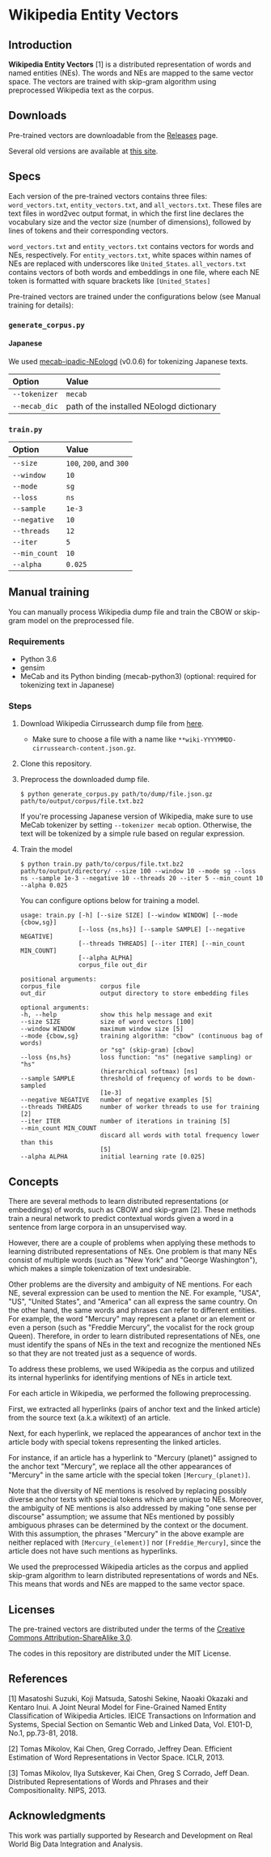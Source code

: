 # Wikipedia Entity Vectors


## Introduction

**Wikipedia Entity Vectors** [1] is a distributed representation of words and named entities (NEs).
The words and NEs are mapped to the same vector space.
The vectors are trained with skip-gram algorithm using preprocessed Wikipedia text as the corpus.


## Downloads

Pre-trained vectors are downloadable from the [Releases](https://github.com/singletongue/WikiEntVec/releases) page.

Several old versions are available at [this site](http://www.cl.ecei.tohoku.ac.jp/~m-suzuki/jawiki_vector/).


## Specs

Each version of the pre-trained vectors contains three files: `word_vectors.txt`, `entity_vectors.txt`, and `all_vectors.txt`.
These files are text files in word2vec output format, in which the first line declares the vocabulary size and the vector size (number of dimensions), followed by lines of tokens and their corresponding vectors.

`word_vectors.txt` and `entity_vectors.txt` contains vectors for words and NEs, respectively.
For `entity_vectors.txt`, white spaces within names of NEs are replaced with underscores like `United_States`.
`all_vectors.txt` contains vectors of both words and embeddings in one file, where each NE token is formatted with square brackets like `[United_States]`

Pre-trained vectors are trained under the configurations below (see Manual training for details):

### `generate_corpus.py`

#### Japanese

We used [mecab-ipadic-NEologd](https://github.com/neologd/mecab-ipadic-neologd) (v0.0.6) for tokenizing Japanese texts.

|Option       |Value  |
|:------------|:------|
|`--tokenizer`|`mecab`|
|`--mecab_dic`|path of the installed NEologd dictionary|

<!-- #### English

|Option       |Value      |
|:------------|:----------|
|`--tokenizer`|`regexp`   |
|`--lower`    |(specified)| -->

### `train.py`

|Option       |Value                  |
|:------------|:----------------------|
|`--size`     |`100`, `200`, and `300`|
|`--window`   |`10`                   |
|`--mode`     |`sg`                   |
|`--loss`     |`ns`                   |
|`--sample`   |`1e-3`                 |
|`--negative` |`10`                   |
|`--threads`  |`12`                   |
|`--iter`     |`5`                    |
|`--min_count`|`10`                   |
|`--alpha`    |`0.025`                |


## Manual training

You can manually process Wikipedia dump file and train the CBOW or skip-gram model on the preprocessed file.


### Requirements

- Python 3.6
- gensim
- MeCab and its Python binding (mecab-python3) (optional: required for tokenizing text in Japanese)


### Steps

1. Download Wikipedia Cirrussearch dump file from [here](https://dumps.wikimedia.org/other/cirrussearch/).
    - Make sure to choose a file with a name like `**wiki-YYYYMMDD-cirrussearch-content.json.gz`.
2. Clone this repository.
3. Preprocess the downloaded dump file.
    ```
    $ python generate_corpus.py path/to/dump/file.json.gz path/to/output/corpus/file.txt.bz2
    ```
    If you're processing Japanese version of Wikipedia, make sure to use MeCab tokenizer by setting `--tokenizer mecab` option.
    Otherwise, the text will be tokenized by a simple rule based on regular expression.
4. Train the model
    ```
    $ python train.py path/to/corpus/file.txt.bz2 path/to/output/directory/ --size 100 --window 10 --mode sg --loss ns --sample 1e-3 --negative 10 --threads 20 --iter 5 --min_count 10 --alpha 0.025
    ```

    You can configure options below for training a model.

    ```
    usage: train.py [-h] [--size SIZE] [--window WINDOW] [--mode {cbow,sg}]
                    [--loss {ns,hs}] [--sample SAMPLE] [--negative NEGATIVE]
                    [--threads THREADS] [--iter ITER] [--min_count MIN_COUNT]
                    [--alpha ALPHA]
                    corpus_file out_dir

    positional arguments:
    corpus_file           corpus file
    out_dir               output directory to store embedding files

    optional arguments:
    -h, --help            show this help message and exit
    --size SIZE           size of word vectors [100]
    --window WINDOW       maximum window size [5]
    --mode {cbow,sg}      training algorithm: "cbow" (continuous bag of words)
                          or "sg" (skip-gram) [cbow]
    --loss {ns,hs}        loss function: "ns" (negative sampling) or "hs"
                          (hierarchical softmax) [ns]
    --sample SAMPLE       threshold of frequency of words to be down-sampled
                          [1e-3]
    --negative NEGATIVE   number of negative examples [5]
    --threads THREADS     number of worker threads to use for training [2]
    --iter ITER           number of iterations in training [5]
    --min_count MIN_COUNT
                          discard all words with total frequency lower than this
                          [5]
    --alpha ALPHA         initial learning rate [0.025]
    ```


## Concepts

There are several methods to learn distributed representations (or embeddings) of words, such as CBOW and skip-gram [2].
These methods train a neural network to predict contextual words given a word in a sentence from large corpora in an unsupervised way.

However, there are a couple of problems when applying these methods to learning distributed representations of NEs.
One problem is that many NEs consist of multiple words (such as "New York" and "George Washington"), which makes a simple tokenization of text undesirable.

Other problems are the diversity and ambiguity of NE mentions.
For each NE, several expression can be used to mention the NE.
For example, "USA", "US", "United States", and "America" can all express the same country.
On the other hand, the same words and phrases can refer to different entities.
For example, the word "Mercury" may represent a planet or an element or even a person (such as "Freddie Mercury", the vocalist for the rock group Queen).
Therefore, in order to learn distributed representations of NEs, one must identify the spans of NEs in the text and recognize the mentioned NEs so that they are not treated just as a sequence of words.

To address these problems, we used Wikipedia as the corpus and utilized its internal hyperlinks for identifying mentions of NEs in article text.

For each article in Wikipedia, we performed the following preprocessing.

First, we extracted all hyperlinks (pairs of anchor text and the linked article) from the source text (a.k.a wikitext) of an article.

Next, for each hyperlink, we replaced the appearances of anchor text in the article body with special tokens representing the linked articles.

For instance, if an article has a hyperlink to "Mercury (planet)" assigned to the anchor text "Mercury", we replace all the other appearances of "Mercury" in the same article with the special token `[Mercury_(planet)]`.

Note that the diversity of NE mentions is resolved by replacing possibly diverse anchor texts with special tokens which are unique to NEs.
Moreover, the ambiguity of NE mentions is also addressed by making "one sense per discourse" assumption; we assume that NEs mentioned by possibly ambiguous phrases can be determined by the context or the document.
With this assumption, the phrases "Mercury" in the above example are neither replaced with `[Mercury_(element)]` nor `[Freddie_Mercury]`, since the article does not have such mentions as hyperlinks.

We used the preprocessed Wikipedia articles as the corpus and applied skip-gram algorithm to learn distributed representations of words and NEs.
This means that words and NEs are mapped to the same vector space.


## Licenses

The pre-trained vectors are distributed under the terms of the [Creative Commons Attribution-ShareAlike 3.0](https://creativecommons.org/licenses/by-sa/3.0/).

The codes in this repository are distributed under the MIT License.


## References

[1] Masatoshi Suzuki, Koji Matsuda, Satoshi Sekine, Naoaki Okazaki and Kentaro
Inui. A Joint Neural Model for Fine-Grained Named Entity Classification of
Wikipedia Articles. IEICE Transactions on Information and Systems, Special
Section on Semantic Web and Linked Data, Vol. E101-D, No.1, pp.73-81, 2018.

[2] Tomas Mikolov, Kai Chen, Greg Corrado, Jeffrey Dean. Efficient Estimation
of Word Representations in Vector Space. ICLR, 2013.

[3] Tomas Mikolov, Ilya Sutskever, Kai Chen, Greg S Corrado, Jeff Dean.
Distributed Representations of Words and Phrases and their Compositionality.
NIPS, 2013.


## Acknowledgments

This work was partially supported by Research and Development on Real World Big Data Integration and Analysis.
